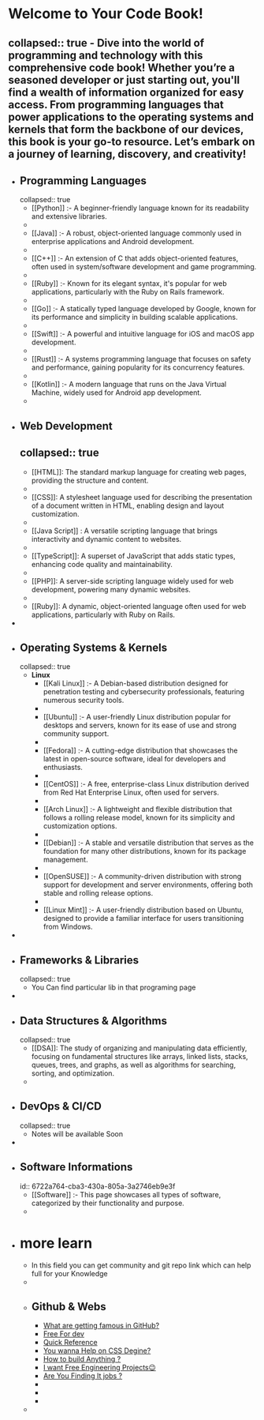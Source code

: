 # Welcome to Your Code Book!
collapsed:: true
	- Dive into the world of programming and technology with this comprehensive code book! Whether you’re a seasoned developer or just starting out, you'll find a wealth of information organized for easy access. From programming languages that power applications to the operating systems and kernels that form the backbone of our devices, this book is your go-to resource. Let’s embark on a journey of learning, discovery, and creativity!
-
- ## Programming Languages
  collapsed:: true
	- [[Python]] :- A beginner-friendly language known for its readability and extensive libraries.
	-
	- [[Java]] :- A robust, object-oriented language commonly used in enterprise applications and Android development.
	-
	- [[C++]] :- An extension of C that adds object-oriented features, often used in system/software development and game programming.
	-
	- [[Ruby]] :- Known for its elegant syntax, it's popular for web applications, particularly with the Ruby on Rails framework.
	-
	- [[Go]] :- A statically typed language developed by Google, known for its performance and simplicity in building scalable applications.
	-
	- [[Swift]] :- A powerful and intuitive language for iOS and macOS app development.
	-
	- [[Rust]] :- A systems programming language that focuses on safety and performance, gaining popularity for its concurrency features.
	-
	- [[Kotlin]] :- A modern language that runs on the Java Virtual Machine, widely used for Android app development.
	-
- ## Web Development
  collapsed:: true
	-
	- [[HTML]]: The standard markup language for creating web pages, providing the structure and content.
	-
	- [[CSS]]: A stylesheet language used for describing the presentation of a document written in HTML, enabling design and layout customization.
	-
	- [[Java Script]] : A versatile scripting language that brings interactivity and dynamic content to websites.
	-
	- [[TypeScript]]: A superset of JavaScript that adds static types, enhancing code quality and maintainability.
	-
	- [[PHP]]: A server-side scripting language widely used for web development, powering many dynamic websites.
	-
	- [[Ruby]]: A dynamic, object-oriented language often used for web applications, particularly with Ruby on Rails.
-
- ## Operating Systems & Kernels
  collapsed:: true
	- **Linux**
		- [[Kali Linux]] :- A Debian-based distribution designed for penetration testing and cybersecurity professionals, featuring numerous security tools.
		-
		- [[Ubuntu]] :- A user-friendly Linux distribution popular for desktops and servers, known for its ease of use and strong community support.
		-
		- [[Fedora]] :- A cutting-edge distribution that showcases the latest in open-source software, ideal for developers and enthusiasts.
		-
		- [[CentOS]] :-  A free, enterprise-class Linux distribution derived from Red Hat Enterprise Linux, often used for servers.
		-
		- [[Arch Linux]] :-  A lightweight and flexible distribution that follows a rolling release model, known for its simplicity and customization options.
		-
		- [[Debian]] :-  A stable and versatile distribution that serves as the foundation for many other distributions, known for its package management.
		-
		- [[OpenSUSE]] :-  A community-driven distribution with strong support for development and server environments, offering both stable and rolling release options.
		-
		- [[Linux Mint]] :- A user-friendly distribution based on Ubuntu, designed to provide a familiar interface for users transitioning from Windows.
-
- ## Frameworks & Libraries
  collapsed:: true
	- You Can find particular lib in that programing page
-
- ## Data Structures & Algorithms
  collapsed:: true
	- [[DSA]]: The study of organizing and manipulating data efficiently, focusing on fundamental structures like arrays, linked lists, stacks, queues, trees, and graphs, 
	                 as well as algorithms for searching, sorting, and optimization.
	-
- ## DevOps & CI/CD
  collapsed:: true
	- Notes will be available Soon
-
- ## Software Informations
  id:: 6722a764-cba3-430a-805a-3a2746eb9e3f
	- [[Software]] :- This page showcases all types of software, categorized by their functionality and purpose.
	-
- # more learn
	- In this field you can get community and git repo link which can help full for your Knowledge
	-
	- ## Github & Webs
		- [What are getting famous in GitHub?](https://github.com/EvanLi/Github-Ranking/tree/master)
		- [Free For dev](https://github.com/ripienaar/free-for-dev)
		- [Quick Reference](https://quickref.me/index.html)
		- [You wanna Help on CSS Degine?](https://uiverse.io/cssbuttons-io/wonderful-baboon-62)
		- [How to build Anything ?](https://github.com/codecrafters-io/build-your-own-x)
		- [I want Free Engineering Projects😉](https://www.enggroom.com/)
		- [Are You Finding It jobs ?](https://github.com/poteto/hiring-without-whiteboards)
		-
		-
		-
	-